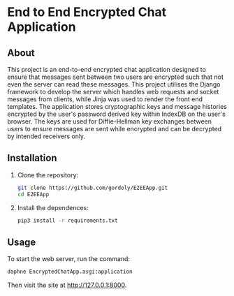# End to End Encrypted Chat Application

## About

This project is an end-to-end encrypted chat application designed to ensure that messages sent between two users are encrypted such that not even the server can read these messages. This project utilises the Django framework to develop the server which handles web requests and socket messages from clients, while Jinja was used to render the front end templates. The application stores cryptographic keys and message histories encrypted by the user's password derived key within IndexDB on the user's browser. The keys are used for Diffie-Hellman key exchanges between users to ensure messages are sent while encrypted and can be decrypted by intended receivers only.

## Installation

1. Clone the repository:
    ```bash
    git clone https://github.com/gordoly/E2EEApp.git
    cd E2EEApp
    ```

2. Install the dependences:
    ```bash
    pip3 install -r requirements.txt
    ```

## Usage

To start the web server, run the command:
```bash
daphne EncryptedChatApp.asgi:application
```

Then visit the site at http://127.0.0.1:8000.